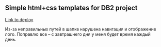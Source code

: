 ## Simple html+css templates for DB2 project

[Link to deploy](https://oleksandr-kupenko.github.io/DB2-template/)

Из-за неправильных путей в шапке нарушена навигация и отображение лого. Поправлю все – с завтрашнего дня у меня будет время каждый день.
